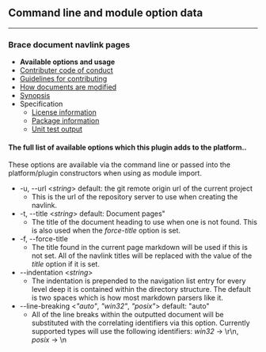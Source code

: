 ## Command line and module option data

---
### Brace document navlink pages
* **Available options and usage**
* [Contributer code of conduct](https://github.com/restarian/brace_document_navlink/blob/master/docs/contributer_code_of_conduct.md)
* [Guidelines for contributing](https://github.com/restarian/brace_document_navlink/blob/master/docs/guidelines_for_contributing.md)
* [How documents are modified](https://github.com/restarian/brace_document_navlink/blob/master/docs/how_documents_are_modified.md)
* [Synopsis](https://github.com/restarian/brace_document_navlink/blob/master/docs/synopsis.md)
* Specification
  * [License information](https://github.com/restarian/brace_document_navlink/blob/master/docs/specification/license_information.md)
  * [Package information](https://github.com/restarian/brace_document_navlink/blob/master/docs/specification/package_information.md)
  * [Unit test output](https://github.com/restarian/brace_document_navlink/blob/master/docs/specification/unit_test_output.md)

#### The full list of available options which this plugin adds to the platform.. 
These options are available via the command line or passed into the platform/plugin constructors when using as module import. 

* -u, --url <*string*> default: the git remote origin url of the current project
	* This is the url of the repository server to use when creating the navlink. 
* -t, --title <*string*> default: Document pages"
	* The title of the document heading to use when one is not found. This is also used when the *force-title* option is set.
* -f, --force-title                 
	* The title found in the current page markdown will be used if this is not set. All of the navlink titles will be replaced with the value of the *title* option if it is set.
* --indentation <*string*>
	* The indentation is prepended to the navigation list entry for every level deep it is contained within the directory structure. The default is two spaces which is how most markdown parsers like it.
* --line-breaking <*"auto"*, *"win32"*, *"posix"*> default: "auto"
	* All of the line breaks within the outputted document will be substituted with the correlating identifiers via this option. Currently supported types will use the following identifiers: *win32* -> \r\n, *posix* -> \n 
